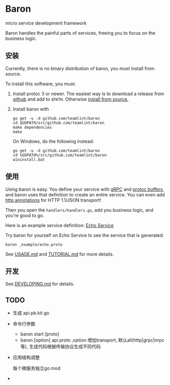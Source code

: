 # Baron
micro service development framework

Baron handles the painful parts of services, freeing you to focus on the
business logic.

## 安装

Currently, there is no binary distribution of baron, you must install from
source.

To install this software, you must:

1. Install protoc 3 or newer. The easiest way is to
download a release from [github](https://github.com/google/protobuf/releases)
and add to `$PATH`.
Otherwise [install from source.](https://github.com/google/protobuf)
1. Install baron with

	```
	go get -u -d github.com/teamlint/baron
	cd $GOPATH/src/github.com/teamlint/baron
	make dependencies
	make
	```
	On Windows, do the following instead:
	```
	go get -u -d github.com/teamlint/baron
	cd %GOPATH%/src/github.com/teamlint/baron
	wininstall.bat
	```

## 使用

Using baron is easy. You define your service with [gRPC](http://www.grpc.io/)
and [protoc buffers](https://developers.google.com/protocol-buffers/docs/proto3),
and baron uses that definition to create an entire service. You can even
add [http annotations](
https://github.com/googleapis/googleapis/blob/928a151b2f871b4239b7707e1bb59258df3fe10a/google/api/http.proto#L36)
for HTTP 1.1/JSON transport!

Then you open the `handlers/handlers.go`,
add you business logic, and you're good to go.

Here is an example service definition: [Echo Service](./_example/echo.proto)

Try baron for yourself on Echo Service to see the service that is generated:

```
baron _example/echo.proto
```

See [USAGE.md](./USAGE.md) and [TUTORIAL.md](./TUTORIAL.md) for more details.

## 开发

See [DEVELOPING.md](./DEVELOPING.md) for details.

## TODO
- 生成 api.pb.kit.go

- 命令行参数 
  * baron start [proto]
  * baron [option] api.proto ,option 增加transport, 默认all(http|grpc|nrpc等), 生成代码根据传输协议生成不同代码
  
- 应用结构调整

  每个微服务独立go.mod

- 

